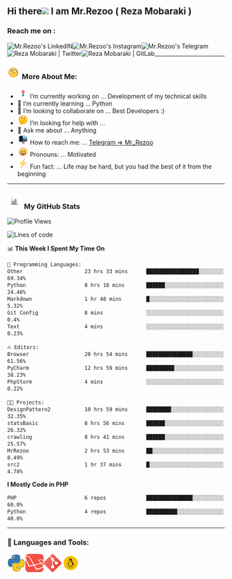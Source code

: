 ## Hi there<img src="https://media.giphy.com/media/hvRJCLFzcasrR4ia7z/giphy.gif" width="25px"> I am Mr.Rezoo ( Reza Mobaraki )

### Reach me on : 

<a href="https://www.linkedin.com/in/reza-mobaraki/">
  <img align="left" alt="Mr.Rezoo's LinkedIN" src="https://img.shields.io/badge/LinkedIn-0077B5?style=for-the-badge&logo=linkedin&logoColor=white" />
</a>
<a href="https://www.instagram.com/mr.rezoo/">
  <img align="left" alt="Mr.Rezoo's Instagram" src="https://img.shields.io/badge/Instagram-E4405F?style=for-the-badge&logo=instagram&logoColor=white" />
</a>
<a href="https://t.me/MR_Rezoo">
  <img align="left" alt="Mr.Rezoo's Telegram" src="https://img.shields.io/badge/Telegram-2CA5E0?style=for-the-badge&logo=telegram&logoColor=white" />
</a>
<a href="https://twitter.com/Mr_Rezoo">
  <img align="left" alt="Reza Mobaraki | Twitter" src="https://img.shields.io/badge/Twitter-1DA1F2?style=for-the-badge&logo=twitter&logoColor=white" />
</a>
<a href="https://gitlab.com/Mr.Rezoo">
  <img align="left" alt="Reza Mobaraki | GitLab" src="https://img.shields.io/badge/GitLab-330F63?style=for-the-badge&logo=gitlab&logoColor=white" />
</a>

<br/>

---

### <img src="assets/images/emoji/face-with-monocle.gif" width="30px">  More About Me:

- <img src="assets/images/emoji/Dart_WIN-1.gif-1.gif" width="25px"> I’m currently working on ... Development of my technical skills
- 🌱 I’m currently learning ... Python
- 👯 I’m looking to collaborate on ... Best Developers :)
- <img src="assets/images/emoji/thinking-face-1.gif" width="25px"> I’m looking for help with ... 
- 💬 Ask me about ... Anything
- <img src="assets/images/emoji/open-mailbox-with-raised-flag.gif" width="25px"> How to reach me: ... [Telegram => Mr_Rezoo](https://t.me/MR_Rezoo)
- <img src="assets/images/emoji/grinning-face-with-smiling-eyes.gif" width="25px"> Pronouns: ... Motivated
- <img src="assets/images/emoji/High-Voltage.gif" width="25px"> Fun fact: ... Life may be hard, but you had the best of it from the beginning

---





[comment]: <> (<p align="center">)

[comment]: <> (<img src="https://github-readme-stats.vercel.app/api?username=MrRezoo&show_icons=true&theme=default" alt="MrRezoo" />)

### <img src="assets/images/logo/business-graph.gif" width="35px">  My GitHub Stats

<!--START_SECTION:waka-->
![Profile Views](http://img.shields.io/badge/Profile%20Views-247-blue)

![Lines of code](https://img.shields.io/badge/From%20Hello%20World%20I%27ve%20Written-466617%20lines%20of%20code-blue)

📊 **This Week I Spent My Time On** 

```text
💬 Programming Languages: 
Other                    23 hrs 33 mins      █████████████████░░░░░░░░   69.34% 
Python                   8 hrs 18 mins       ██████░░░░░░░░░░░░░░░░░░░   24.46% 
Markdown                 1 hr 48 mins        █░░░░░░░░░░░░░░░░░░░░░░░░   5.32% 
Git Config               8 mins              ░░░░░░░░░░░░░░░░░░░░░░░░░   0.4% 
Text                     4 mins              ░░░░░░░░░░░░░░░░░░░░░░░░░   0.23%

🔥 Editors: 
Browser                  20 hrs 54 mins      ███████████████░░░░░░░░░░   61.56% 
PyCharm                  12 hrs 59 mins      █████████░░░░░░░░░░░░░░░░   38.23% 
PhpStorm                 4 mins              ░░░░░░░░░░░░░░░░░░░░░░░░░   0.22%

🐱‍💻 Projects: 
DesignPattern2           10 hrs 59 mins      ████████░░░░░░░░░░░░░░░░░   32.35% 
statsBasic               8 hrs 56 mins       ██████░░░░░░░░░░░░░░░░░░░   26.32% 
crawling                 8 hrs 41 mins       ██████░░░░░░░░░░░░░░░░░░░   25.57% 
MrRezoo                  2 hrs 53 mins       ██░░░░░░░░░░░░░░░░░░░░░░░   8.49% 
src2                     1 hr 37 mins        █░░░░░░░░░░░░░░░░░░░░░░░░   4.78%

```

**I Mostly Code in PHP** 

```text
PHP                      6 repos             ███████████████░░░░░░░░░░   60.0% 
Python                   4 repos             ██████████░░░░░░░░░░░░░░░   40.0%

```



<!--END_SECTION:waka-->

---
  
### 🔨 Languages and Tools:
<p align="center">
<a href="https://www.python.org" target="_blank"><img align="left" alt="Python" height ="42px" src="assets/images/logo/iconfinder_267_Python_4518857.png"></a>
<a href="https://www.laravel.com" target="_blank"><img align="left" alt="Laravel" height ="42px" src="assets/images/logo/laravel-logo-pngrepo-com.png"></a>
<a href="https://git-scm.com" target="_blank"><img align="left" alt="Git" height ="42px" src="assets/images/logo/iconfinder_social_media_social_media_logo_git_2993773.png"></a>
<a href="https://www.linux.org" target="_blank"><img align="left" alt="Linux" height ="42px" src="assets/images/logo/iconfinder_linux-server-system-platform-os-computer-penguin_652577.png"></a>


